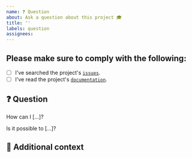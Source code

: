 ```yaml
---
name: ❓ Question
about: Ask a question about this project 🎓
title: ''
labels: question
assignees:
---
```


## Please make sure to comply with the following:

<!-- Mark with an `x` all the checkboxes that apply (like `[x]`) -->

- [ ] I've searched the project's [`issues`](https://github.com/mario-bermonti/stimpool/issues).
- [ ] I've read the project's [`documentation`](https://stimpool.readthedocs.io/en/latest/index.html).

## ❓ Question

<!-- What is your question -->

How can I [...]?

Is it possible to [...]?

## 📎 Additional context

<!-- Add any other context or screenshots about the feature request here. -->


<!-- Credits -->
<!-- This template is based on TezRomacH template
https://github.com/TezRomacH/python-package-template/blob/master/%7B%7B%20cookiecutter.project_name%20%7D%7D/.github/ISSUE_TEMPLATE/question.md -->
